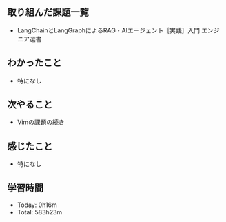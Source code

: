## 取り組んだ課題一覧
- LangChainとLangGraphによるRAG・AIエージェント［実践］入門 エンジニア選書
## わかったこと
- 特になし
## 次やること
- Vimの課題の続き
## 感じたこと
- 特になし
## 学習時間
- Today: 0h16m
- Total: 583h23m
